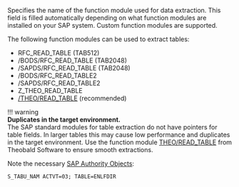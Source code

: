 
Specifies the name of the function module used for data extraction. 
This field is filled automatically depending on what function modules are installed on your SAP system.
Custom function modules are supported.

The following function modules can be used to extract tables:

- RFC_READ_TABLE (TAB512)
- /BODS/RFC_READ_TABLE (TAB2048)
- /SAPDS/RFC_READ_TABLE (TAB2048)
- /BODS/RFC_READ_TABLE2
- /SAPDS/RFC_READ_TABLE2
- Z_THEO_READ_TABLE
- [/THEO/READ_TABLE](../setup-in-sap/custom-function-module-for-table-extraction.md) (recommended)

!!! warning   
	**Duplicates in the target environment.**<br>
    The SAP standard modules for table extraction do not have pointers for table fields.
    In larger tables this may cause low performance and duplicates in the target environment.
    Use the function module [THEO/READ_TABLE](../setup-in-sap/custom-function-module-for-table-extraction.md/#installation-of-theoread_table) from Theobald Software to ensure smooth extractions.

Note the necessary [SAP Authority Objects](../setup-in-sap/sap-authority-objects.md/#table):

```
S_TABU_NAM ACTVT=03; TABLE=ENLFDIR
```
